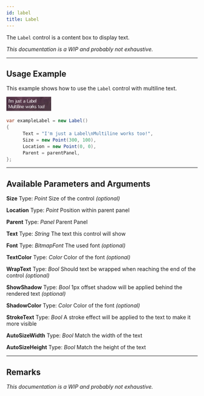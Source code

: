 ```yaml
---
id: label
title: Label
---
```


The `Label` control is a content box to display text.

*This documentation is a WIP and probably not exhaustive.*

---

## Usage Example

This example shows how to use the `Label` control with multiline text.

<img src="/img/docs/controls/label.png" />

```cs
var exampleLabel = new Label()
{
      Text = "I'm just a Label\nMultiline works too!",
      Size = new Point(300, 100),
      Location = new Point(0, 0),
      Parent = parentPanel,
};
```

---

## Available Parameters and Arguments

**Size**
Type: *Point*
Size of the control *(optional)*

**Location**
Type: *Point*
Position within parent panel

**Parent**
Type: *Panel*
Parent Panel

**Text**
Type: *String*
The text this control will show

**Font**
Type: *BitmapFont*
The used font *(optional)*

**TextColor**
Type: *Color*
Color of the font *(optional)*

**WrapText**
Type: *Bool*
Should text be wrapped when reaching the end of the control *(optional)*

**ShowShadow**
Type: *Bool*
1px offset shadow will be applied behind the rendered text *(optional)*

**ShadowColor**
Type: *Color*
Color of the font *(optional)*

**StrokeText**
Type: *Bool*
A stroke effect will be applied to the text to make it more visible

**AutoSizeWidth**
Type: *Bool*
Match the width of the text

**AutoSizeHeight**
Type: *Bool*
Match the height of the text

---

## Remarks

*This documentation is a WIP and probably not exhaustive.*

